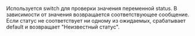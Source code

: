Используется switch для проверки значения переменной status.
В зависимости от значения возвращается соответствующее сообщение.
Если статус не соответствует ни одному из ожидаемых, срабатывает default и возвращает "Неизвестный статус".